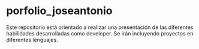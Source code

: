 # porfolio_joseantonio 
Este repositorio está orientado a realizar una presentación de las diferentes habilidades desarrolladas como developer.
Se irán incluyendo proyectos en diferentes lenguajes. 
